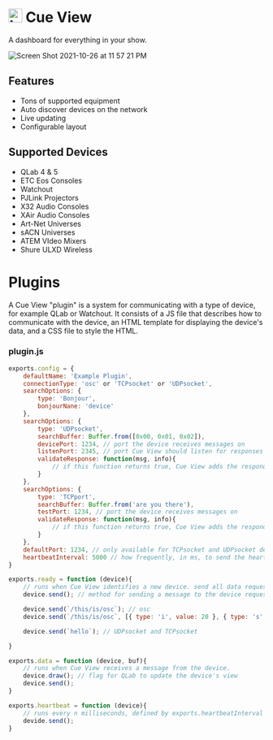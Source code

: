# <img width="27" alt="icon" src="https://github.com/stagehacks/Cue-View/assets/919746/5d2ece55-3d3f-415b-99c5-2d4b43859a7b"> Cue View

A dashboard for everything in your show.

![Screen Shot 2021-10-26 at 11 57 21 PM](https://user-images.githubusercontent.com/919746/138997636-dfca293a-7c98-459d-85a3-405c9b11ce8a.png)

## Features

- Tons of supported equipment
- Auto discover devices on the network
- Live updating
- Configurable layout

## Supported Devices

- QLab 4 & 5
- ETC Eos Consoles
- Watchout
- PJLink Projectors
- X32 Audio Consoles
- XAir Audio Consoles
- Art-Net Universes
- sACN Universes
- ATEM VIdeo Mixers
- Shure ULXD Wireless


# Plugins

A Cue View "plugin" is a system for communicating with a type of device, for example QLab or Watchout. It consists of a JS file that describes how to communicate with the device, an HTML template for displaying the device's data, and a CSS file to style the HTML.

### plugin.js

```js
exports.config = {
	defaultName: 'Example Plugin',
	connectionType: 'osc' or 'TCPsocket' or 'UDPsocket',
	searchOptions: {
		type: 'Bonjour',
		bonjourNane: 'device'
	},
	searchOptions: {
		type: 'UDPsocket',
		searchBuffer: Buffer.from([0x00, 0x01, 0x02]),
		devicePort: 1234, // port the device receives messages on
		listenPort: 2345, // port Cue View should listen for responses on
		validateResponse: function(msg, info){
			// if this function returns true, Cue View adds the responding IP address to the list
		}
	},
	searchOptions: {
		type: 'TCPport',
		searchBuffer: Buffer.from('are you there'),
		testPort: 1234, // port the device receives messages on
		validateResponse: function(msg, info){
			// if this function returns true, Cue View adds the responding IP address to the list
		}
	},
	defaultPort: 1234, // only available for TCPsocket and UDPsocket devices
	heartbeatInterval: 5000 // how frequently, in ms, to send the heartbeat message
}

exports.ready = function (device){
	// runs when Cue View identifies a new device. send all data requests here
	device.send(); // method for sending a message to the device requesting more info. arguments change based on connectionType

	device.send(`/this/is/osc`); // osc
	device.send(`/this/is/osc`, [{ type: 'i', value: 20 }, { type: 's', value: 'foo' }]); // osc with arguments

	device.send(`hello`); // UDPsocket and TCPsocket

}

exports.data = function (device, buf){
	// runs when Cue View receives a message from the device.
	device.draw(); // flag for QLab to update the device's view
	device.send();
}

exports.heartbeat = function (device){
	// runs every n milliseconds, defined by exports.heartbeatInterval
	devide.send();
}
```
